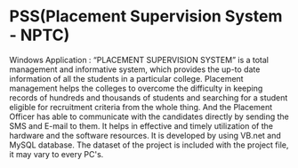 # PSS(Placement Supervision System - NPTC)

Windows Application : “PLACEMENT SUPERVISION SYSTEM” is a total management and informative system, which provides the up-to date information of all the students in a particular college. Placement management helps the colleges to overcome the difficulty in keeping records of hundreds and thousands of students and searching for a student eligible for recruitment criteria from the whole thing. And the Placement Officer has able to communicate with the candidates directly by sending the SMS and E-mail to them. It helps in effective and timely utilization of the hardware and the software resources.
    It is developed by using VB.net and MySQL database. The dataset of the project is included with the project file, it may vary to every PC's.
